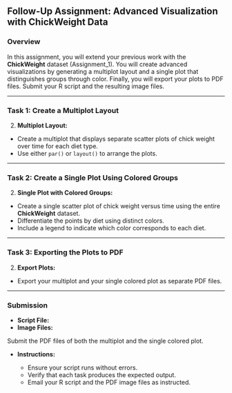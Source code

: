 ## Follow-Up Assignment: Advanced Visualization with ChickWeight Data 


### Overview 

In this assignment, you will extend your previous work with the **ChickWeight**  dataset (Assignment_1). You will create advanced visualizations by generating a multiplot layout and a single plot that distinguishes groups through color. Finally, you will export your plots to PDF files. Submit your R script and the resulting image files.


---



### Task 1: Create a Multiplot Layout 

 
2. **Multiplot Layout:** 

  - Create a multiplot that displays separate scatter plots of chick weight over time for each diet type.
   - Use either `par()` or `layout()` to arrange the plots.

---



### Task 2: Create a Single Plot Using Colored Groups 

 
2. **Single Plot with Colored Groups:** 
 
  - Create a single scatter plot of chick weight versus time using the entire **ChickWeight**  dataset.
  - Differentiate the points by diet using distinct colors.
  - Include a legend to indicate which color corresponds to each diet.

---



### Task 3: Exporting the Plots to PDF 

 
2. **Export Plots:** 

  - Export your multiplot and your single colored plot as separate PDF files.



---

### Submission 

 
- **Script File:** 
- **Image Files:** 

Submit the PDF files of both the multiplot and the single colored plot.
 
- **Instructions:** 

  - Ensure your script runs without errors.
  - Verify that each task produces the expected output.
  - Email your R script and the PDF image files as instructed.